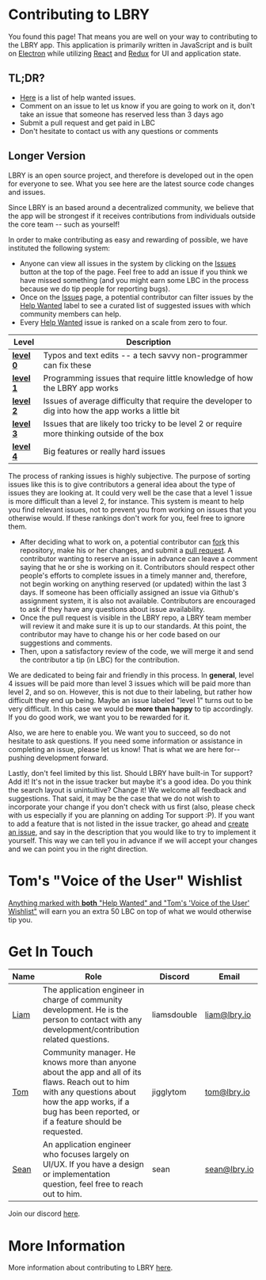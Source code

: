 # Contributing to LBRY

You found this page! That means you are well on your way to contributing to the LBRY app. This application is primarily written in JavaScript and is built on [Electron](https://electronjs.org) while utilizing [React](https://reactjs.org) and [Redux](https://redux.js.org) for UI and application state.

## TL;DR?
* [Here](https://github.com/lbryio/lbry-app/issues?q=is%3Aopen+is%3Aissue+label%3A%22help+wanted%22+no%3Aassignee) is a list of help wanted issues.
* Comment on an issue to let us know if you are going to work on it, don't take an issue that someone has reserved less than 3 days ago
* Submit a pull request and get paid in LBC
* Don't hesitate to contact us with any questions or comments

## Longer Version

LBRY is an open source project, and therefore is developed out in the open for everyone to see. What you see here are the latest source code changes and issues.

Since LBRY is an based around a decentralized community, we believe that the app will be strongest if it receives contributions from individuals outside the core team -- such as yourself!

In order to make contributing as easy and rewarding of possible, we have instituted the following system:

* Anyone can view all issues in the system by clicking on the [Issues](https://github.com/lbryio/lbry-app/issues) button at the top of the page. Feel free to add an issue if you think we have missed something (and you might earn some LBC in the process because we do tip people for reporting bugs).
* Once on the [Issues](https://github.com/lbryio/lbry-app/issues) page, a potential contributor can filter issues by the [Help Wanted](https://github.com/lbryio/lbry-app/issues?q=is%3Aopen+is%3Aissue+label%3A%22help+wanted%22+no%3Aassignee) label to see a curated list of suggested issues with which community members can help.
* Every [Help Wanted](https://github.com/lbryio/lbry-app/issues?q=is%3Aopen+is%3Aissue+label%3A%22help+wanted%22+no%3Aassignee) issue is ranked on a scale from zero to four.

Level | Description
--- | ---
[**level 0**](https://github.com/lbryio/lbry-app/issues?q=is%3Aopen+is%3Aissue+label%3A%22help+wanted%22+label%3A%22level+0%22+no%3Aassignee) | Typos and text edits -- a tech savvy non-programmer can fix these
[**level 1**](https://github.com/lbryio/lbry-app/issues?q=is%3Aopen+is%3Aissue+label%3A%22help+wanted%22+label%3A%22level+1%22+no%3Aassignee) | Programming issues that require little knowledge of how the LBRY app works
[**level 2**](https://github.com/lbryio/lbry-app/issues?q=is%3Aopen+is%3Aissue+label%3A%22help+wanted%22+label%3A%22level+2%22+no%3Aassignee) | Issues of average difficulty that require the developer to dig into how the app works a little bit
[**level 3**](https://github.com/lbryio/lbry-app/issues?q=is%3Aopen+is%3Aissue+label%3A%22help+wanted%22+label%3A%22level+3%22+no%3Aassignee) | Issues that are likely too tricky to be level 2 or require more thinking outside of the box
[**level 4**](https://github.com/lbryio/lbry-app/issues?q=is%3Aopen+is%3Aissue+label%3A%22help+wanted%22+label%3A%22level+4%22+no%3Aassignee) | Big features or really hard issues

The process of ranking issues is highly subjective. The purpose of sorting issues like this is to give contributors a general idea about the type of issues they are looking at. It could very well be the case that a level 1 issue is more difficult than a level 2, for instance. This system is meant to help you find relevant issues, not to prevent you from working on issues that you otherwise would. If these rankings don't work for you, feel free to ignore them.

* After deciding what to work on, a potential contributor can [fork](https://help.github.com/articles/fork-a-repo/) this repository, make his or her changes, and submit a [pull request](https://help.github.com/articles/creating-a-pull-request-from-a-fork/). A contributor wanting to reserve an issue in advance can leave a comment saying that he or she is working on it. Contributors should respect other people's efforts to complete issues in a timely manner and, therefore, not begin working on anything reserved (or updated) within the last 3 days. If someone has been officially assigned an issue via Github's assignment system, it is also not available. Contributors are encouraged to ask if they have any questions about issue availability.
* Once the pull request is visible in the LBRY repo, a LBRY team member will review it and make sure it is up to our standards. At this point, the contributor may have to change his or her code based on our suggestions and comments.
* Then, upon a satisfactory review of the code, we will merge it and send the contributor a tip (in LBC) for the contribution.

We are dedicated to being fair and friendly in this process. In __general__, level 4 issues will be paid more than level 3 issues which will be paid more than level 2, and so on. However, this is not due to their labeling, but rather how difficult they end up being. Maybe an issue labeled "level 1" turns out to be very difficult. In this case we would be **more than happy** to tip accordingly. If you do good work, we want you to be rewarded for it.

Also, we are here to enable you. We want you to succeed, so do not hesitate to ask questions. If you need some information or assistance in completing an issue, please let us know! That is what we are here for-- pushing development forward.

Lastly, don't feel limited by this list. Should LBRY have built-in Tor support? Add it! It's not in the issue tracker but maybe it's a good idea. Do you think the search layout is unintuitive? Change it! We welcome all feedback and suggestions. That said, it may be the case that we do not wish to incorporate your change if you don't check with us first (also, please check with us especially if you are planning on adding Tor support :P). If you want to add a feature that is not listed in the issue tracker, go ahead and [create an issue](https://github.com/lbryio/lbry-app/issues/new), and say in the description that you would like to try to implement it yourself. This way we can tell you in advance if we will accept your changes and we can point you in the right direction.

# Tom's "Voice of the User" Wishlist

[Anything marked with **both** "Help Wanted" and "Tom's 'Voice of the User' Wishlist"](https://github.com/lbryio/lbry-app/issues?q=is%3Aopen+is%3Aissue+label%3A%22Tom%27s+%5C%22Voice+of+the+User%5C%22+Wishlist%22+label%3A%22help+wanted%22+no%3Aassignee) will earn you an extra 50 LBC on top of what we would otherwise tip you.

# Get In Touch
Name | Role | Discord | Email
--- | --- | --- | ---
[Liam](https://github.com/liamcardenas) | The application engineer in charge of community development. He is the person to contact with any development/contribution related questions. | liamsdouble | liam@lbry.io
[Tom](https://github.com/tzarebczan) | Community manager. He knows more than anyone about the app and all of its flaws. Reach out to him with any questions about how the app works, if a bug has been reported, or if a feature should be requested. | jigglytom | tom@lbry.io
[Sean](https://github.com/seanyesmunt) | An application engineer who focuses largely on UI/UX. If you have a design or implementation question, feel free to reach out to him. | sean | sean@lbry.io

Join our discord [here](https://chat.lbry.io/).

# More Information

More information about contributing to LBRY [here](https://lbry.io/faq/contributing).
